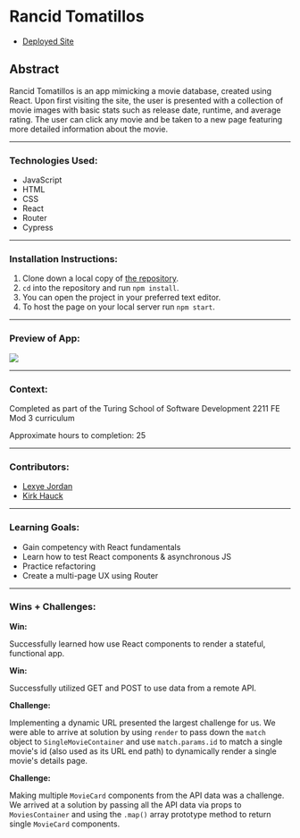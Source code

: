 # Rancid Tomatillos
- [Deployed Site](https://rancid-tomatillos-lf1afsrp9-kirkhauck.vercel.app/)

## Abstract

Rancid Tomatillos is an app mimicking a movie database, created using React. Upon first visiting the site, the user is presented with a collection of movie images with basic stats such as release date, runtime, and average rating. The user can click any movie and be taken to a new page featuring more detailed information about the movie.
***

### Technologies Used:
- JavaScript
- HTML
- CSS
- React
- Router
- Cypress
***

### Installation Instructions:

1. Clone down a local copy of [the repository](https://github.com/kirkhauck/rancid-tomatillos).
1. `cd` into the repository and run `npm install`.
1. You can open the project in your preferred text editor.
1. To host the page on your local server run `npm start`.
***

### Preview of App:
![](demo.gif)
***

### Context:

Completed as part of the Turing School of Software Development 2211 FE Mod 3 curriculum

Approximate hours to completion: 25
***

### Contributors:
- [Lexye Jordan](https://github.com/Lexyful)
- [Kirk Hauck](https://github.com/kirkhauck)
***

### Learning Goals:

- Gain competency with React fundamentals
- Learn how to test React components & asynchronous JS
- Practice refactoring
- Create a multi-page UX using Router
***

### Wins + Challenges:

**Win:**

Successfully learned how use React components to render a stateful, functional app.

**Win:**

Successfully utilized GET and POST to use data from a remote API.

**Challenge:**

Implementing a dynamic URL presented the largest challenge for us. We were able to arrive at solution by using `render` to pass down the `match` object to `SingleMovieContainer` and use `match.params.id` to match a single movie's id (also used as its URL end path) to dynamically render a single movie's details page.

**Challenge:**

Making multiple `MovieCard` components from the API data was a challenge. We arrived at a solution by passing all the API data via props to `MoviesContainer` and using the `.map()` array prototype method to return single `MovieCard` components.